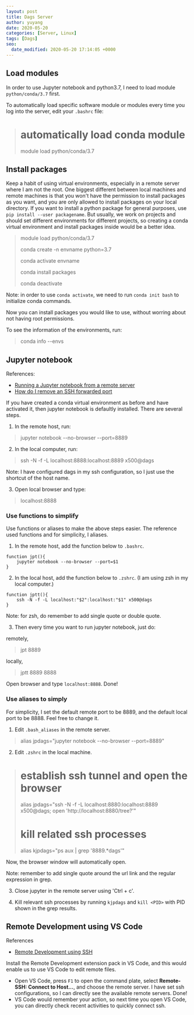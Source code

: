 ```yaml
---
layout: post
title: Dags Server
author: yuyang
date: 2020-05-20
categories: [Server, Linux]
tags: [Dags]
seo:
  date_modified: 2020-05-20 17:14:05 +0000
---
```

## Load modules
In order to use Jupyter notebook and python3.7, I need to load module `python/conda/3.7` first.

To automatically load specific software module or modules every time you log into the server, edit your `.bashrc` file:

> # automatically load conda module
>
> module load python/conda/3.7


## Install packages
Keep a habit of using virtual environments, especially in a remote server where I am not the root. One biggest different between local machines and remote machines is that you won't have the permission to install packages as you want, and you are only allowed to install packages on your local directory. If you want to install a python package for general purposes, use `pip install --user packagename`. But usually, we work on projects and should set different environments for different projects, so creating a conda virtual environment and install packages inside would be a better idea.

> module load python/conda/3.7
>
> conda create -n envname python=3.7
>
> conda activate envname
>
> conda install packages
>
> conda deactivate

Note: in order to use `conda activate`, we need to run `conda init bash` to initialize conda commands.

Now you can install packages you would like to use, without worring about not having root permissions.

To see the information of the environments, run:

> conda info --envs


## Jupyter notebook

References:
- [Running a Jupyter notebook from a remote server](https://ljvmiranda921.github.io/notebook/2018/01/31/running-a-jupyter-notebook/)
- [How do I remove an SSH forwarded port](https://superuser.com/questions/87014/how-do-i-remove-an-ssh-forwarded-port)

If you have created a conda virtual environment as before and have activated it, then jupyter notebook is defaultly installed. There are several steps.

1. In the remote host, run:

> jupyter notebook --no-browser --port=8889

2. In the local computer, run:

> ssh -N -f -L localhost:8888:localhost:8889 x500@dags

Note: I have configured dags in my ssh configuration, so I just use the shortcut of the host name.

3. Open local browser and type:

> localhost:8888

### Use functions to simplify
Use functions or aliases to make the above steps easier. The reference used functions and for simplicity, I aliases.

1. In the remote host, add the function below to `.bashrc`.

```
function jpt(){
	jupyter notebook --no-browser --port=$1
}
```

2. In the local host, add the function below to `.zshrc`. (I am using zsh in my local computer.)

```
function jptt(){
	ssh -N -f -L localhost:"$2":localhost:"$1" x500@dags
}
```
Note: for zsh, do remember to add single quote or double quote.

3. Then every time you want to run jupyter notebook, just do:

remotely, 

> jpt 8889

locally, 

> jptt 8889 8888

Open browser and type `localhost:8888`. Done!

### Use aliases to simply
For simplicity, I set the default remote port to be 8889, and the default local port to be 8888. Feel free to change it.

1. Edit `.bash_aliases` in the remote server.

> alias jpdags="jupyter notebook --no-browser --port=8889"

2. Edit `.zshrc` in the local machine.

> # establish ssh tunnel and open the browser
>
> alias jpdags="ssh -N -f -L localhost:8880:localhost:8889 x500@dags; open 'http://localhost:8880/tree?'"
>
> # kill related ssh processes
>
> alias kjpdags="ps aux | grep '8889.*dags'"

Now, the browser window will automatically open.

Note: remember to add single quote around the url link and the regular expression in grep.

3. Close jupyter in the remote server using 'Ctrl + c'.

4. Kill relevant ssh processes by running `kjpdags` and `kill <PID>` with PID shown in the grep results.


## Remote Development using VS Code

References
- [Remote Development using SSH](https://code.visualstudio.com/docs/remote/ssh)

Install the Remote Development extension pack in VS Code, and this would enable us to use VS Code to edit remote files.

- Open VS Code, press `F1` to open the command plate, select **Remote-SSH: Connect to Host...**, and choose the remote server. I have set ssh configurations, so I can directly see the available remote servers. Done!
- VS Code would remember your action, so next time you open VS Code, you can directly check recent activities to quickly connect ssh.
